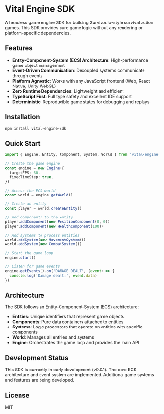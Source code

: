 # Vital Engine SDK

A headless game engine SDK for building Survivor.io-style survival action games. This SDK provides pure game logic without any rendering or platform-specific dependencies.

## Features

- **Entity-Component-System (ECS) Architecture**: High-performance game object management
- **Event-Driven Communication**: Decoupled systems communicate through events
- **Platform Agnostic**: Works with any JavaScript frontend (Web, React Native, Unity WebGL)
- **Zero Runtime Dependencies**: Lightweight and efficient
- **TypeScript First**: Full type safety and excellent IDE support
- **Deterministic**: Reproducible game states for debugging and replays

## Installation

```bash
npm install vital-engine-sdk
```

## Quick Start

```typescript
import { Engine, Entity, Component, System, World } from 'vital-engine-sdk'

// Create the game engine
const engine = new Engine({
  targetFPS: 60,
  fixedTimeStep: true,
})

// Access the ECS world
const world = engine.getWorld()

// Create an entity
const player = world.createEntity()

// Add components to the entity
player.addComponent(new PositionComponent(0, 0))
player.addComponent(new HealthComponent(100))

// Add systems to process entities
world.addSystem(new MovementSystem())
world.addSystem(new CombatSystem())

// Start the game loop
engine.start()

// Listen for game events
engine.getEvents().on('DAMAGE_DEALT', (event) => {
  console.log('Damage dealt:', event.data)
})
```

## Architecture

The SDK follows an Entity-Component-System (ECS) architecture:

- **Entities**: Unique identifiers that represent game objects
- **Components**: Pure data containers attached to entities
- **Systems**: Logic processors that operate on entities with specific components
- **World**: Manages all entities and systems
- **Engine**: Orchestrates the game loop and provides the main API

## Development Status

This SDK is currently in early development (v0.0.1). The core ECS architecture and event system are implemented. Additional game systems and features are being developed.

## License

MIT